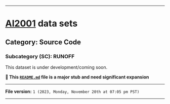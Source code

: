 
***

# [AI2001](https://github.com/seanpm2001/AI2001/) data sets

## Category: Source Code

### Subcategory (SC): RUNOFF

This dataset is under development/coming soon.

**🌱️ This [`README.md`](/README.md) file is a major stub and need significant expansion**

***

**File version:** `1 (2023, Monday, November 20th at 07:05 pm PST)`

***
